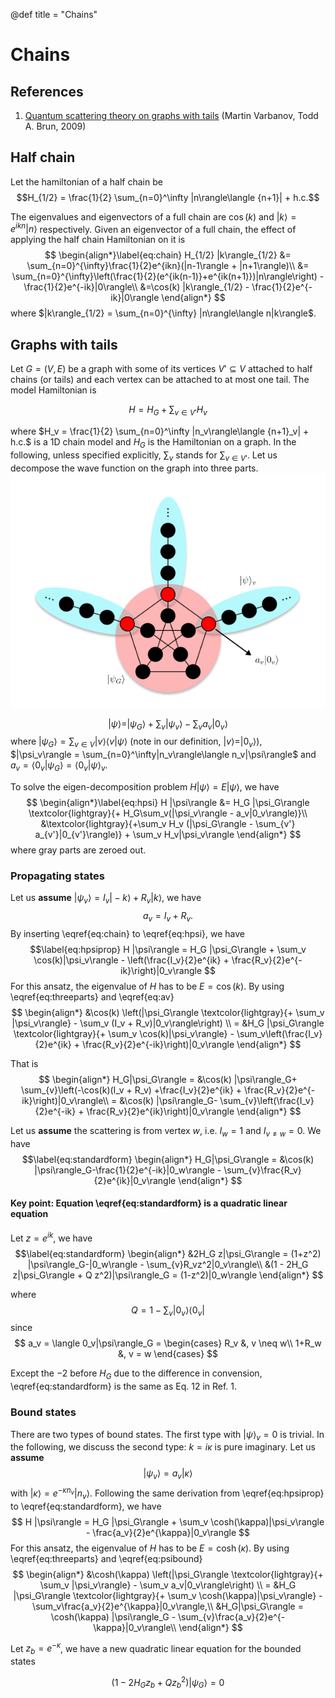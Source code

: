 @def title = "Chains"

# Chains

## References

1. [Quantum scattering theory on graphs with tails](https://arxiv.org/abs/0906.2825) (Martin Varbanov, Todd A. Brun, 2009)

## Half chain
Let the hamiltonian of a half chain be
$$H_{1/2} = \frac{1}{2}  \sum_{n=0}^\infty |n\rangle\langle {n+1}| + h.c.$$

The eigenvalues and eigenvectors of a full chain are $\cos(k)$ and $| k\rangle = e^{ikn} |n\rangle$ respectively.
Given an eigenvector of a full chain, the effect of applying the half chain Hamiltonian on it is
$$
\begin{align*}\label{eq:chain}
H_{1/2} |k\rangle_{1/2} &= \sum_{n=0}^{\infty}\frac{1}{2}e^{ikn}(|n-1\rangle + |n+1\rangle)\\
&= \sum_{n=0}^{\infty}\left(\frac{1}{2}(e^{ik(n-1)}+e^{ik(n+1)})|n\rangle\right) - \frac{1}{2}e^{-ik}|0\rangle\\
&=\cos(k) |k\rangle_{1/2} - \frac{1}{2}e^{-ik}|0\rangle
\end{align*}
$$
where $|k\rangle_{1/2} = \sum_{n=0}^{\infty} |n\rangle\langle n|k\rangle$.


## Graphs with tails

Let $G=(V,E)$ be a graph with some of its vertices $V'\subseteq V$ attached to half chains (or tails) and each vertex can be attached to at most one tail. The model Hamiltonian is

$$
H = H_G + \sum_{v\in V'} H_v
$$

where $H_v = \frac{1}{2}  \sum_{n=0}^\infty |n_v\rangle\langle {n+1}_v| + h.c.$ is a 1D chain model and $H_G$ is the Hamiltonian on a graph.
In the following, unless specified explicitly, $\sum_v$ stands for $\sum_{v\in V'}$.
Let us decompose the wave function on the graph into three parts.
![](/assets/plot/halfchain.png)

$$
\begin{equation*}\label{eq:threeparts}
|\psi\rangle = |\psi_G\rangle + \sum_v |\psi_v\rangle - \sum_v a_v|0_v\rangle
\end{equation*}
$$
where $|\psi_G\rangle = \sum_{v\in V}|v\rangle\langle v|\psi\rangle$ (note in our definition, $|v\rangle = |0_v\rangle$), $|\psi_v\rangle = \sum_{n=0}^\infty|n_v\rangle\langle n_v|\psi\rangle$ and $a_v = \langle 0_v|\psi_G\rangle = \langle 0_v|\psi\rangle_v$.

To solve the eigen-decomposition problem $H |\psi\rangle = E|\psi\rangle$, we have
$$
\begin{align*}\label{eq:hpsi}
H |\psi\rangle &= H_G |\psi_G\rangle \textcolor{lightgray}{+ H_G\sum_v(|\psi_v\rangle - a_v|0_v\rangle)}\\
&\textcolor{lightgray}{+\sum_v H_v (|\psi_G\rangle - \sum_{v'} a_{v'}|0_{v'}\rangle)} + \sum_v H_v|\psi_v\rangle
\end{align*}
$$
where gray parts are zeroed out.

### Propagating states
Let us **assume** $|\psi_v\rangle = I_v|-k\rangle + R_v|k\rangle$, we have
$$a_v = I_v+R_v. \label{eq:av}$$
By inserting \eqref{eq:chain} to \eqref{eq:hpsi}, we have
$$\label{eq:hpsiprop}
H |\psi\rangle = H_G |\psi_G\rangle + \sum_v \cos(k)|\psi_v\rangle - \left(\frac{I_v}{2}e^{ik} + \frac{R_v}{2}e^{-ik}\right)|0_v\rangle
$$
For this ansatz, the eigenvalue of $H$ has to be $E=\cos(k)$. By using \eqref{eq:threeparts} and \eqref{eq:av}
$$
\begin{align*}
&\cos(k) \left(|\psi_G\rangle \textcolor{lightgray}{+ \sum_v |\psi_v\rangle} - \sum_v (I_v + R_v)|0_v\rangle\right) \\
= &H_G |\psi_G\rangle \textcolor{lightgray}{+ \sum_v \cos(k)|\psi_v\rangle} - \sum_v\left(\frac{I_v}{2}e^{ik} + \frac{R_v}{2}e^{-ik}\right)|0_v\rangle
\end{align*}
$$

That is
$$
\begin{align*}
H_G|\psi_G\rangle = &\cos(k) |\psi\rangle_G+ \sum_{v}\left(-\cos(k)(I_v + R_v) +\frac{I_v}{2}e^{ik} + \frac{R_v}{2}e^{-ik}\right)|0_v\rangle\\
= &\cos(k) |\psi\rangle_G- \sum_{v}\left(\frac{I_v}{2}e^{-ik} + \frac{R_v}{2}e^{ik}\right)|0_v\rangle
\end{align*}
$$

Let us **assume** the scattering is from vertex $w$, i.e. $I_w = 1$ and $I_{v\neq w} = 0$.
We have
$$\label{eq:standardform}
\begin{align*}
H_G|\psi_G\rangle = &\cos(k) |\psi\rangle_G-\frac{1}{2}e^{-ik}|0_w\rangle - \sum_{v}\frac{R_v}{2}e^{ik}|0_v\rangle
\end{align*}
$$


#### Key point: Equation \eqref{eq:standardform} is a quadratic linear equation
Let $z = e^{ik}$, we have
$$\label{eq:standardform}
\begin{align*}
&2H_G z|\psi_G\rangle = (1+z^2) |\psi\rangle_G-|0_w\rangle - \sum_{v}R_vz^2|0_v\rangle\\
&(1 - 2H_G z|\psi_G\rangle + Q z^2)|\psi\rangle_G = (1-z^2)|0_w\rangle
\end{align*}
$$

where
$$
Q = 1 - \sum_v| 0_v\rangle\langle 0_v |
$$
since 
$$
a_v = \langle 0_v|\psi\rangle_G = \begin{cases}
R_v &, v \neq w\\
1+R_w &, v = w
\end{cases}
$$

Except the $-2$ before $H_G$ due to the difference in convension, \eqref{eq:standardform} is the same as Eq. 12 in Ref. 1.

### Bound states
There are two types of bound states. The first type with $|\psi\rangle_v = 0$ is trivial.
In the following, we discuss the second type: $k = i\kappa$ is pure imaginary.
Let us **assume** $$\label{eq:psibound}|\psi_v\rangle = a_v|\kappa\rangle$$ with $|\kappa\rangle = e^{-\kappa n_v} |n_v\rangle$.
Following the same derivation from \eqref{eq:hpsiprop} to \eqref{eq:standardform}, we have
$$
H |\psi\rangle = H_G |\psi_G\rangle + \sum_v \cosh(\kappa)|\psi_v\rangle - \frac{a_v}{2}e^{\kappa}|0_v\rangle
$$
For this ansatz, the eigenvalue of $H$ has to be $E=\cosh(\kappa)$. By using \eqref{eq:threeparts} and \eqref{eq:psibound}
$$
\begin{align*}
&\cosh(\kappa) \left(|\psi_G\rangle \textcolor{lightgray}{+ \sum_v |\psi_v\rangle} - \sum_v a_v|0_v\rangle\right) \\
= &H_G |\psi_G\rangle \textcolor{lightgray}{+ \sum_v \cosh(\kappa)|\psi_v\rangle} - \sum_v\frac{a_v}{2}e^{\kappa}|0_v\rangle,\\
&H_G|\psi_G\rangle = \cosh(\kappa) |\psi\rangle_G - \sum_{v}\frac{a_v}{2}e^{-\kappa}|0_v\rangle\\
\end{align*}
$$

Let $z_b = e^{-\kappa}$, we have a new quadratic linear equation for the bounded states

$$\label{eq:standardformb}
(1-2H_Gz_b+Qz_b^2)|\psi_G\rangle = 0
$$

